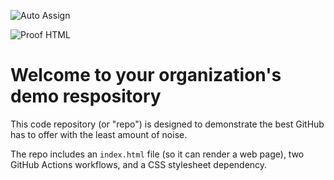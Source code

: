 ![Auto Assign](https://github.com/upskillsai/demo-repository/actions/workflows/auto-assign.yml/badge.svg)

![Proof HTML](https://github.com/upskillsai/demo-repository/actions/workflows/proof-html.yml/badge.svg)

# Welcome to your organization's demo respository
This code repository (or "repo") is designed to demonstrate the best GitHub has to offer with the least amount of noise.

The repo includes an `index.html` file (so it can render a web page), two GitHub Actions workflows, and a CSS stylesheet dependency.
